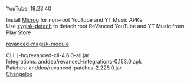 YouTube: 19.23.40  

Install [Microg](https://github.com/ReVanced/GmsCore/releases) for non-root YouTube and YT Music APKs  
Use [zygisk-detach](https://github.com/j-hc/zygisk-detach) to detach root ReVanced YouTube and YT Music from Play Store  

[revanced-magisk-module](https://github.com/j-hc/revanced-magisk-module)
  
CLI: j-hc/revanced-cli-4.6.0-all.jar  
Integrations: anddea/revanced-integrations-0.153.0.apk  
Patches: anddea/revanced-patches-2.226.0.jar  
[Changelog](https://github.com/anddea/revanced-patches/releases/tag/v2.226.0)  

